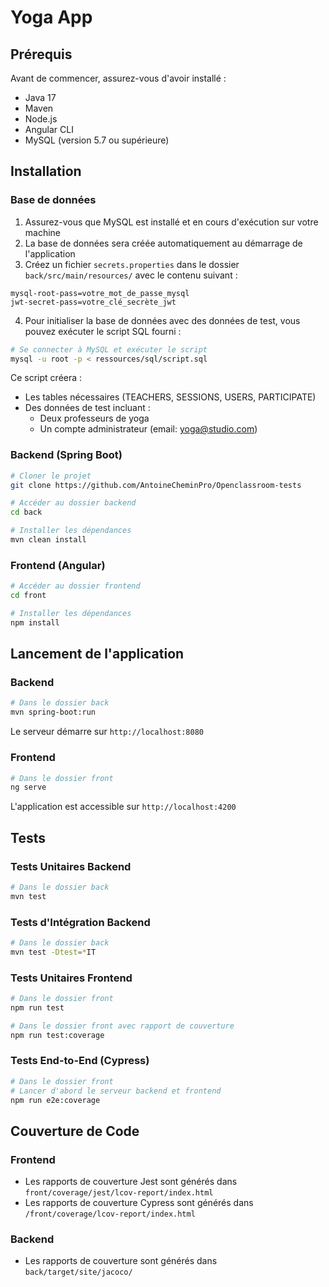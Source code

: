 # Yoga App

## Prérequis

Avant de commencer, assurez-vous d'avoir installé :
- Java 17
- Maven
- Node.js
- Angular CLI
- MySQL (version 5.7 ou supérieure)

## Installation

### Base de données

1. Assurez-vous que MySQL est installé et en cours d'exécution sur votre machine
2. La base de données sera créée automatiquement au démarrage de l'application
3. Créez un fichier `secrets.properties` dans le dossier `back/src/main/resources/` avec le contenu suivant :
```properties
mysql-root-pass=votre_mot_de_passe_mysql
jwt-secret-pass=votre_clé_secrète_jwt
```
4. Pour initialiser la base de données avec des données de test, vous pouvez exécuter le script SQL fourni :
```bash
# Se connecter à MySQL et exécuter le script
mysql -u root -p < ressources/sql/script.sql
```
Ce script créera :
- Les tables nécessaires (TEACHERS, SESSIONS, USERS, PARTICIPATE)
- Des données de test incluant :
  - Deux professeurs de yoga
  - Un compte administrateur (email: yoga@studio.com)

### Backend (Spring Boot)

```bash
# Cloner le projet
git clone https://github.com/AntoineCheminPro/Openclassroom-tests

# Accéder au dossier backend
cd back

# Installer les dépendances
mvn clean install
```

### Frontend (Angular)

```bash
# Accéder au dossier frontend
cd front

# Installer les dépendances
npm install
```



## Lancement de l'application

### Backend

```bash
# Dans le dossier back
mvn spring-boot:run
```
Le serveur démarre sur `http://localhost:8080`

### Frontend

```bash
# Dans le dossier front
ng serve
```
L'application est accessible sur `http://localhost:4200`

## Tests

### Tests Unitaires Backend

```bash
# Dans le dossier back
mvn test
```

### Tests d'Intégration Backend

```bash
# Dans le dossier back
mvn test -Dtest=*IT
```

### Tests Unitaires Frontend

```bash
# Dans le dossier front
npm run test

# Dans le dossier front avec rapport de couverture
npm run test:coverage
```

### Tests End-to-End (Cypress)

```bash
# Dans le dossier front
# Lancer d'abord le serveur backend et frontend
npm run e2e:coverage
```

## Couverture de Code

### Frontend
- Les rapports de couverture Jest sont générés dans `front/coverage/jest/lcov-report/index.html`
- Les rapports de couverture Cypress sont générés dans `/front/coverage/lcov-report/index.html`

### Backend
- Les rapports de couverture sont générés dans `back/target/site/jacoco/`
